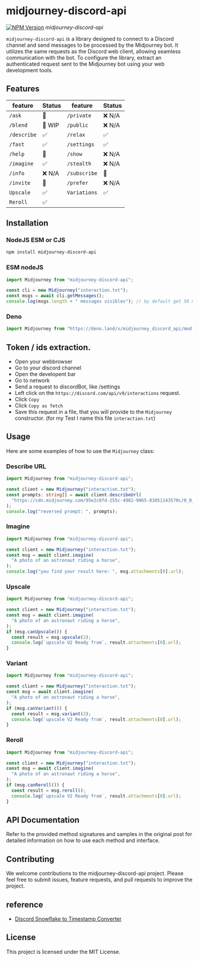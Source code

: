 # midjourney-discord-api

[![NPM Version](https://img.shields.io/npm/v/midjourney-discord-api.svg?style=flat)](https://www.npmjs.org/package/midjourney-discord-api)
_midjourney-discord-api_

`midjourney-discord-api` is a library designed to connect to a Discord channel
and send messages to be processed by the Midjourney bot. It utilizes the same
requests as the Discord web client, allowing seamless communication with the
bot. To configure the library, extract an authenticated request sent to the
Midjourney bot using your web development tools.

## Features

| feature     | Status | feature      | Status |
| ----------- | ------ | ------------ | ------ |
| `/ask`      | 🙈     | `/private`   | ❌ N/A |
| `/blend`    | 🚧 WIP | `/public`    | ❌ N/A |
| `/describe` | ✅     | `/relax`     | ✅     |
| `/fast`     | ✅     | `/settings`  | ✅     |
| `/help`     | 🙈     | `/show`      | ❌ N/A |
| `/imagine`  | ✅     | `/stealth`   | ❌ N/A |
| `/info`     | ❌ N/A | `/subscribe` | 🙈     |
| `/invite`   | 🙈     | `/prefer`    | ❌ N/A |
| `Upscale`   | ✅     | `Variations` | ✅     |
| `Reroll`    | ✅     |              |        |

## Installation

### NodeJS ESM or CJS

```sh
npm install midjourney-discord-api
```

### ESM nodeJS

```js
import Midjourney from "midjourney-discord-api";

const cli = new Midjourney("interaction.txt");
const msgs = await cli.getMessages();
console.log(msgs.length + " messages visibles"); // by default get 50 messages
```

### Deno

```ts
import Midjourney from "https://deno.land/x/midjourney_discord_api/mod.ts";
```

## Token / ids extraction.

- Open your webbrowser
- Go to your discord channel
- Open the developent bar
- Go to network
- Send a request to discordBot, like /settings
- Left click on the `https://discord.com/api/v9/interactions` request.
- Click `Copy`
- Click `Copy as fetch`
- Save this request in a file, that you will provide to the `Midjourney`
  constructor. (for my Test I name this file `interaction.txt`)

## Usage

Here are some examples of how to use the `Midjourney` class:

### Describe URL

```ts
import Midjourney from "midjourney-discord-api";

const client = new Midjourney("interaction.txt");
const prompts: string[] = await client.describeUrl(
  "https://cdn.midjourney.com/95e2c8fd-255c-4982-9065-83051143570c/0_0_640_N.webp",
);
console.log("reversed prompt: ", prompts);
```

### Imagine

```ts
import Midjourney from "midjourney-discord-api";

const client = new Midjourney("interaction.txt");
const msg = await client.imagine(
  "A photo of an astronaut riding a horse",
);
console.log("you find your result here: ", msg.attachments[0].url);
```

### Upscale

```ts
import Midjourney from "midjourney-discord-api";

const client = new Midjourney("interaction.txt");
const msg = await client.imagine(
  "A photo of an astronaut riding a horse",
);
if (msg.canUpscale()) {
  const result = msg.upscale(2);
  console.log(`upscale U2 Ready from`, result.attachments[0].url);
}
```

### Variant

```ts
import Midjourney from "midjourney-discord-api";

const client = new Midjourney("interaction.txt");
const msg = await client.imagine(
  "A photo of an astronaut riding a horse",
);
if (msg.canVariant()) {
  const result = msg.variant(2);
  console.log(`upscale V2 Ready from`, result.attachments[0].url);
}
```

### Reroll

```ts
import Midjourney from "midjourney-discord-api";

const client = new Midjourney("interaction.txt");
const msg = await client.imagine(
  "A photo of an astronaut riding a horse",
);
if (msg.canReroll()) {
  const result = msg.reroll();
  console.log(`upscale V2 Ready from`, result.attachments[0].url);
}
```

## API Documentation

Refer to the provided method signatures and samples in the original post for
detailed information on how to use each method and interface.

## Contributing

We welcome contributions to the midjourney-discord-api project. Please feel free
to submit issues, feature requests, and pull requests to improve the project.

## reference

- [Discord Snowflake to Timestamp Converter](https://snowsta.mp/)

## License

This project is licensed under the MIT License.
